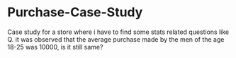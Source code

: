 # Purchase-Case-Study
Case study for a store where i have to find some stats related questions like
Q. it was observed that the average purchase made by the men of the age 18-25 was 10000, is it still same?
